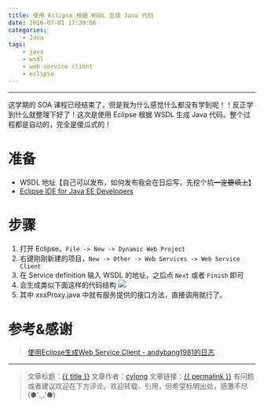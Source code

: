 ```yaml
---
title: 使用 Eclipse 根据 WSDL 生成 Java 代码
date: 2016-07-01 17:39:06
categories:
    - Java
tags:
    - java
    - wsdl
    - web service client
    - eclipse
---
```

---

这学期的 SOA 课程已经结束了，但是我为什么感觉什么都没有学到呢！！反正学到什么就整理下好了！这次是使用 Eclipse 根据 WSDL 生成 Java 代码。整个过程都是自动的，完全是傻瓜式的！

<!-- more -->

# 准备

* WSDL 地址【自己可以发布，如何发布我会在日后写，先挖个坑<del>一定要填上</del>】
* [Eclipse IDE for Java EE Developers][1]

# 步骤

1. 打开 Eclipse，`File -> New -> Dynamic Web Project`
2. 右键刚刚新建的项目，`New -> Other -> Web Services -> Web Service Client`
3. 在 Service definition 输入 WSDL 的地址，之后点 `Next` 或者 `Finish` 即可
4. 会生成类似下面这样的代码结构
![](wsdl-to-java.png)
5. 其中 xxxProxy.java 中就有服务提供的接口方法，直接调用就行了。

# 参考&感谢

> [使用Eclipse生成Web Service Client - andybang1981的日志][2]

---

> 文章标题：<a href='{{ permalink }}' title='{{ title }}' >{{ title }}</a>
> 文章作者：[cylong](http://www.cylong.com/about/ "cylong")
> 文章链接：<a href='{{ permalink }}' title='{{ title }}' >{{ permalink }}</a>
> 有问题或者建议欢迎在下方评论。欢迎转载、引用，但希望标明出处，感激不尽(●'◡'●)

[1]: http://www.eclipse.org/downloads/eclipse-packages/ "Eclipse IDE for Java EE Developers"
[2]: http://andybang1981.blog.163.com/blog/static/177927368201426001589/ "使用Eclipse生成Web Service Client - andybang1981的日志"
